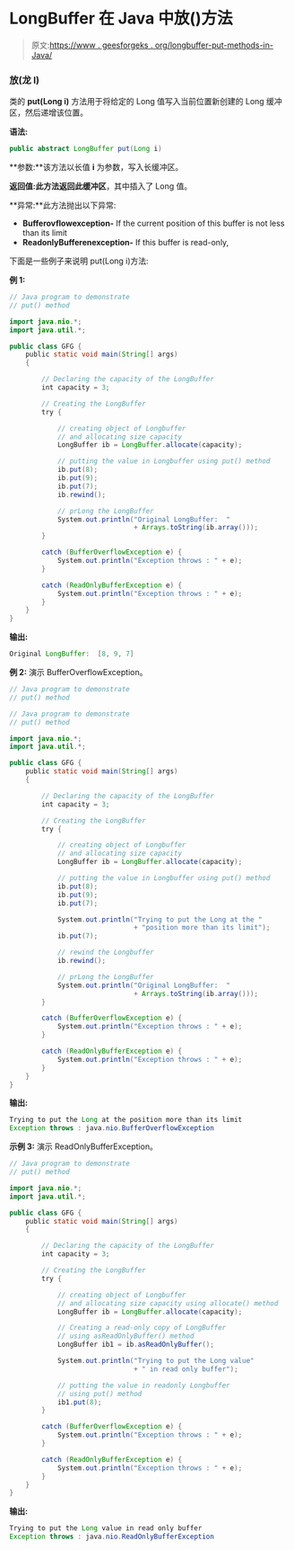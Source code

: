 # LongBuffer 在 Java 中放()方法

> 原文:[https://www . geesforgeks . org/longbuffer-put-methods-in-Java/](https://www.geeksforgeeks.org/longbuffer-put-methods-in-java/)

### 放(龙 I)

类的 **put(Long i)** 方法用于将给定的 Long 值写入当前位置新创建的 Long 缓冲区，然后递增该位置。

**语法:**

```java
public abstract LongBuffer put(Long i)
```

**参数:**该方法以长值 **i** 为参数，写入长缓冲区。

**返回值:**此方法返回**此缓冲区**，其中插入了 Long 值。

**异常:**此方法抛出以下异常:

*   **Bufferovflowexception-** If the current position of this buffer is not less than its limit
*   **ReadonlyBufferenexception-** If this buffer is read-only,

下面是一些例子来说明 put(Long i)方法:

**例 1:**

```java
// Java program to demonstrate
// put() method

import java.nio.*;
import java.util.*;

public class GFG {
    public static void main(String[] args)
    {

        // Declaring the capacity of the LongBuffer
        int capacity = 3;

        // Creating the LongBuffer
        try {

            // creating object of Longbuffer
            // and allocating size capacity
            LongBuffer ib = LongBuffer.allocate(capacity);

            // putting the value in Longbuffer using put() method
            ib.put(8);
            ib.put(9);
            ib.put(7);
            ib.rewind();

            // prLong the LongBuffer
            System.out.println("Original LongBuffer:  "
                               + Arrays.toString(ib.array()));
        }

        catch (BufferOverflowException e) {
            System.out.println("Exception throws : " + e);
        }

        catch (ReadOnlyBufferException e) {
            System.out.println("Exception throws : " + e);
        }
    }
}
```

**输出:**

```java
Original LongBuffer:  [8, 9, 7]

```

**例 2:** 演示 BufferOverflowException。

```java
// Java program to demonstrate
// put() method

// Java program to demonstrate
// put() method

import java.nio.*;
import java.util.*;

public class GFG {
    public static void main(String[] args)
    {

        // Declaring the capacity of the LongBuffer
        int capacity = 3;

        // Creating the LongBuffer
        try {

            // creating object of Longbuffer
            // and allocating size capacity
            LongBuffer ib = LongBuffer.allocate(capacity);

            // putting the value in Longbuffer using put() method
            ib.put(8);
            ib.put(9);
            ib.put(7);

            System.out.println("Trying to put the Long at the "
                               + "position more than its limit");
            ib.put(7);

            // rewind the Longbuffer
            ib.rewind();

            // prLong the LongBuffer
            System.out.println("Original LongBuffer:  "
                               + Arrays.toString(ib.array()));
        }

        catch (BufferOverflowException e) {
            System.out.println("Exception throws : " + e);
        }

        catch (ReadOnlyBufferException e) {
            System.out.println("Exception throws : " + e);
        }
    }
}
```

**输出:**

```java
Trying to put the Long at the position more than its limit
Exception throws : java.nio.BufferOverflowException

```

**示例 3:** 演示 ReadOnlyBufferException。

```java
// Java program to demonstrate
// put() method

import java.nio.*;
import java.util.*;

public class GFG {
    public static void main(String[] args)
    {

        // Declaring the capacity of the LongBuffer
        int capacity = 3;

        // Creating the LongBuffer
        try {

            // creating object of Longbuffer
            // and allocating size capacity using allocate() method
            LongBuffer ib = LongBuffer.allocate(capacity);

            // Creating a read-only copy of LongBuffer
            // using asReadOnlyBuffer() method
            LongBuffer ib1 = ib.asReadOnlyBuffer();

            System.out.println("Trying to put the Long value"
                               + " in read only buffer");

            // putting the value in readonly Longbuffer
            // using put() method
            ib1.put(8);
        }

        catch (BufferOverflowException e) {
            System.out.println("Exception throws : " + e);
        }

        catch (ReadOnlyBufferException e) {
            System.out.println("Exception throws : " + e);
        }
    }
}
```

**输出:**

```java
Trying to put the Long value in read only buffer
Exception throws : java.nio.ReadOnlyBufferException

```